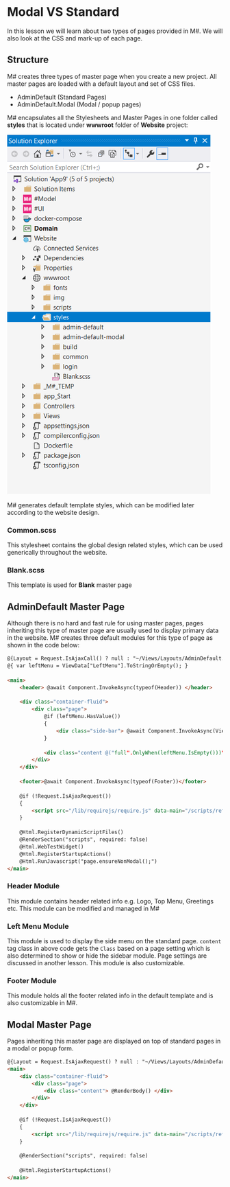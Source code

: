# Modal VS Standard

In this lesson we will learn about two types of pages provided in M#. We will also look at the CSS and mark-up of each page.

## Structure
M# creates three types of master page when you create a new project. All master pages are loaded with a default layout and set of CSS files.

- AdminDefault (Standard Pages)
- AdminDefault.Modal (Modal / popup pages)

M# encapsulates all the Stylesheets and Master Pages in one folder called **styles** that is located under **wwwroot** folder of **Website** project:

![Master Pages Structure](images/UIStructure.PNG "Master Pages Structure")

M# generates default template styles, which can be modified later according to the website design.

### Common.scss
This stylesheet contains the global design related styles, which can be used generically throughout the website.

### Blank.scss
This template is used for **Blank** master page

## AdminDefault Master Page
Although there is no hard and fast rule for using master pages, pages inheriting this type of master page are usually used to display primary data in the website. M# creates three default modules for this type of page as shown in the code below:

```HTML
@{Layout = Request.IsAjaxCall() ? null : "~/Views/Layouts/AdminDefault.Container.cshtml";}
@{ var leftMenu = ViewData["LeftMenu"].ToStringOrEmpty(); }

<main>
    <header> @await Component.InvokeAsync(typeof(Header)) </header>

    <div class="container-fluid">
        <div class="page">
            @if (leftMenu.HasValue())
            {
                <div class="side-bar"> @await Component.InvokeAsync(ViewData["LeftMenu"].ToString()) </div>
            }

            <div class="content @("full".OnlyWhen(leftMenu.IsEmpty()))">@RenderBody()</div>
        </div>
    </div>

    <footer>@await Component.InvokeAsync(typeof(Footer))</footer>

    @if (!Request.IsAjaxRequest())
    {
        <script src="/lib/requirejs/require.js" data-main="/scripts/references"></script>
    }

    @Html.RegisterDynamicScriptFiles()
    @RenderSection("scripts", required: false)
    @Html.WebTestWidget()
    @Html.RegisterStartupActions()
    @Html.RunJavascript("page.ensureNonModal();")
</main>
```

### Header Module
This module contains header related info e.g. Logo, Top Menu, Greetings etc. This module can be modified and managed in M#

### Left Menu Module
This module is used to display the side menu on the standard page. `content` tag class in above code gets the `Class` based on a page setting which is also determined to show or hide the sidebar module. Page settings are discussed in another lesson. This module is also customizable.

### Footer Module
This module holds all the footer related info in the default template and is also customizable in M#.

## Modal Master Page
Pages inheriting this master page are displayed on top of standard pages in a modal or popup form.

```HTML
@{Layout = Request.IsAjaxRequest() ? null : "~/Views/Layouts/AdminDefault.Modal.Container.cshtml";}
<main>
    <div class="container-fluid">
        <div class="page">
            <div class="content"> @RenderBody() </div>
        </div>
    </div>
    
    @if (!Request.IsAjaxRequest())
    {
        <script src="/lib/requirejs/require.js" data-main="/scripts/references"></script>
    }

    @RenderSection("scripts", required: false)

    @Html.RegisterStartupActions()
</main>
```